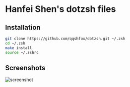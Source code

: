 Hanfei Shen's dotzsh files
==========================

Installation
------------

```sh
git clone https://github.com/qqshfox/dotzsh.git ~/.zsh
cd ~/.zsh
make install
source ~/.zshrc
```

Screenshots
-----------

![screenshot](https://raw.github.com/qqshfox/dotzsh/master/img/screenshot.png)
